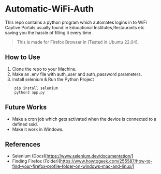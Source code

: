 # Automatic-WiFi-Auth
This repo contains a python program which automates logins in to WiFi Captive Portals usually found in Educational Institutes,Restaurants etc saving you the hassle of filling it every time .
> This is made for Firefox Browser in (Tested in Ubuntu 22.04).
## How to Use
1. Clone the repo to your Machine.
2. Make an .env file with auth_user and auth_password parameters.
3. Install selenium & Run the Python Project
   ```shell
    pip install selenium
    python3 app.py
   ```
## Future Works
- Make a cron job which gets activated when the device is connected to a defined ssid.
- Make it work in Windows.
## References
- Selenium (Docs)[https://www.selenium.dev/documentation/]
- Finding Firefox (Folder)[https://www.howtogeek.com/255587/how-to-find-your-firefox-profile-folder-on-windows-mac-and-linux/]
